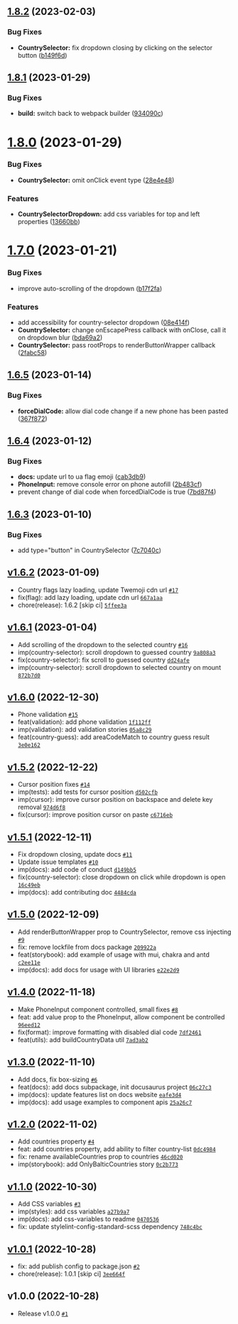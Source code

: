 ## [1.8.2](https://github.com/goveo/react-international-phone/compare/v1.8.1...v1.8.2) (2023-02-03)


### Bug Fixes

* **CountrySelector:** fix dropdown closing by clicking on the selector button ([b149f6d](https://github.com/goveo/react-international-phone/commit/b149f6d505eaed71f5fc6f89ff536d2de94bc025))

## [1.8.1](https://github.com/goveo/react-international-phone/compare/v1.8.0...v1.8.1) (2023-01-29)


### Bug Fixes

* **build:** switch back to webpack builder ([934090c](https://github.com/goveo/react-international-phone/commit/934090cd6d58e7c203215a47b4677c297ce5c8fe))

# [1.8.0](https://github.com/goveo/react-international-phone/compare/v1.7.0...v1.8.0) (2023-01-29)


### Bug Fixes

* **CountrySelector:** omit onClick event type ([28e4e48](https://github.com/goveo/react-international-phone/commit/28e4e4817b32c3b6808ddbc9b7d9a3de6df2c625))


### Features

* **CountrySelectorDropdown:** add css variables for top and left properties ([13660bb](https://github.com/goveo/react-international-phone/commit/13660bb10e192fedd437758dd7065c638b0d2e86))

# [1.7.0](https://github.com/goveo/react-international-phone/compare/v1.6.5...v1.7.0) (2023-01-21)


### Bug Fixes

* improve auto-scrolling of the dropdown ([b17f2fa](https://github.com/goveo/react-international-phone/commit/b17f2fa10a22d1e207d9237e905e46be6024c35e))


### Features

* add accessibility for country-selector dropdown ([08e414f](https://github.com/goveo/react-international-phone/commit/08e414f16c7d02aa489ea9c9f83b0ea2dac9b100))
* **CountrySelector:** change onEscapePress callback with onClose, call it on dropdown blur ([bda69a2](https://github.com/goveo/react-international-phone/commit/bda69a2f8d5276d6aa0ac38eeed9d1771c82d18a))
* **CountrySelector:** pass rootProps to renderButtonWrapper callback ([2fabc58](https://github.com/goveo/react-international-phone/commit/2fabc582675db79b252277e625a3a9fb5291a3a4))

## [1.6.5](https://github.com/goveo/react-international-phone/compare/v1.6.4...v1.6.5) (2023-01-14)


### Bug Fixes

* **forceDialCode:** allow dial code change if a new phone has been pasted ([367f872](https://github.com/goveo/react-international-phone/commit/367f872fab6746c3c584adab962ed62de5e15bb5))

## [1.6.4](https://github.com/goveo/react-international-phone/compare/v1.6.3...v1.6.4) (2023-01-12)


### Bug Fixes

* **docs:** update url to ua flag emoji ([cab3db9](https://github.com/goveo/react-international-phone/commit/cab3db904e1e4edf23b189fcfccab3b0b7121571))
* **PhoneInput:** remove console error on phone autofill ([2b483cf](https://github.com/goveo/react-international-phone/commit/2b483cf747516eb1f74e62d376b01edf2782f703))
* prevent change of dial code when forcedDialCode is true ([7bd87f4](https://github.com/goveo/react-international-phone/commit/7bd87f4028c981b80895565f01f35e2bdabd4613))

## [1.6.3](https://github.com/goveo/react-international-phone/compare/v1.6.2...v1.6.3) (2023-01-10)


### Bug Fixes

* add type="button" in CountrySelector ([7c7040c](https://github.com/goveo/react-international-phone/commit/7c7040c32f9e702f21cdb4ed572e0826a0775c3e))

## [v1.6.2](https://github.com/goveo/react-international-phone/compare/v1.6.1...v1.6.2) (2023-01-09)


- Country flags lazy loading, update Twemoji cdn url [`#17`](https://github.com/goveo/react-international-phone/pull/17)
- fix(flag): add lazy loading, update cdn url [`667a1aa`](https://github.com/goveo/react-international-phone/commit/667a1aa304a07884aaad3face641fc51d050b28e)
- chore(release): 1.6.2 [skip ci] [`5ffee3a`](https://github.com/goveo/react-international-phone/commit/5ffee3ae46bcb3e56a2d366a0fb1f874f6442278)

## [v1.6.1](https://github.com/goveo/react-international-phone/compare/v1.6.0...v1.6.1) (2023-01-04)


- Add scrolling of the dropdown to the selected country [`#16`](https://github.com/goveo/react-international-phone/pull/16)
- imp(country-selector): scroll dropdown to guessed country [`9a808a3`](https://github.com/goveo/react-international-phone/commit/9a808a3ec464837fddd1f405a01bd003013a2822)
- fix(country-selector): fix scroll to guessed country [`dd24afe`](https://github.com/goveo/react-international-phone/commit/dd24afe4c85a70ff6bfa2015515965345f3cdde5)
- imp(country-selector): scroll dropdown to selected country on mount [`872b7d0`](https://github.com/goveo/react-international-phone/commit/872b7d0088e43c01a740bc941c5604e03b4eb259)

## [v1.6.0](https://github.com/goveo/react-international-phone/compare/v1.5.2...v1.6.0) (2022-12-30)


- Phone validation [`#15`](https://github.com/goveo/react-international-phone/pull/15)
- feat(validation): add phone validation [`1f112ff`](https://github.com/goveo/react-international-phone/commit/1f112ff84d0bf38df7d036d81015cd591f641315)
- imp(validation): add validation stories [`05a8c29`](https://github.com/goveo/react-international-phone/commit/05a8c291fe91914f17f9884fd47760a37b84b687)
- feat(country-guess): add areaCodeMatch to country guess result [`3e0e162`](https://github.com/goveo/react-international-phone/commit/3e0e1621b6e49382b848118dc501ba7ac2a96d81)

## [v1.5.2](https://github.com/goveo/react-international-phone/compare/v1.5.1...v1.5.2) (2022-12-22)


- Cursor position fixes [`#14`](https://github.com/goveo/react-international-phone/pull/14)
- imp(tests): add tests for cursor position [`d502cfb`](https://github.com/goveo/react-international-phone/commit/d502cfbeb0bac9408fdd63b2a6b93601c80a31c4)
- imp(cursor): improve cursor position on backspace and delete key removal [`974d6f8`](https://github.com/goveo/react-international-phone/commit/974d6f80e4e8c38f31a40d174ceab1fccf5eb5b3)
- fix(cursor): improve position cursor on paste [`c6716eb`](https://github.com/goveo/react-international-phone/commit/c6716eb1f9a185381f2311a63e275283fe319814)

## [v1.5.1](https://github.com/goveo/react-international-phone/compare/v1.5.0...v1.5.1) (2022-12-11)


- Fix dropdown closing, update docs [`#11`](https://github.com/goveo/react-international-phone/pull/11)
- Update issue templates [`#10`](https://github.com/goveo/react-international-phone/pull/10)
- imp(docs): add code of conduct [`d149bb5`](https://github.com/goveo/react-international-phone/commit/d149bb5864cc6fde1f3db39dff0830a202229973)
- fix(country-selector): close dropdown on click while dropdown is open [`16c49eb`](https://github.com/goveo/react-international-phone/commit/16c49ebc30dfff91630eaab91dda4944a86bf7d0)
- imp(docs): add contributing doc [`4484cda`](https://github.com/goveo/react-international-phone/commit/4484cdad9a363cb41b8a11e483f258b1e1b29ff6)

## [v1.5.0](https://github.com/goveo/react-international-phone/compare/v1.4.0...v1.5.0) (2022-12-09)


- Add renderButtonWrapper prop to CountrySelector, remove css injecting [`#9`](https://github.com/goveo/react-international-phone/pull/9)
- fix: remove lockfile from docs package [`209922a`](https://github.com/goveo/react-international-phone/commit/209922a12db2ec4e3a2d53fc133d2564d8c19570)
- feat(storybook): add example of usage with mui, chakra and antd [`c2ee11e`](https://github.com/goveo/react-international-phone/commit/c2ee11ef502f5cd3db6ae7b90b4d551c931d8f60)
- imp(docs): add docs for usage with UI libraries [`e22e2d9`](https://github.com/goveo/react-international-phone/commit/e22e2d904613884bc48f4d53db164daf529c13df)

## [v1.4.0](https://github.com/goveo/react-international-phone/compare/v1.3.0...v1.4.0) (2022-11-18)


- Make PhoneInput component controlled, small fixes [`#8`](https://github.com/goveo/react-international-phone/pull/8)
- feat: add value prop to the PhoneInput, allow component be controlled [`96eed12`](https://github.com/goveo/react-international-phone/commit/96eed122663c1ab11d5ac5c567f1b19acfa79bc4)
- fix(format): improve formatting with disabled dial code [`7df2461`](https://github.com/goveo/react-international-phone/commit/7df2461bec1a21d5d1184d0c960b73b1f726455c)
- feat(utils): add buildCountryData util [`7ad3ab2`](https://github.com/goveo/react-international-phone/commit/7ad3ab2afdb07c1375e02387358d08e4bd0704b2)

## [v1.3.0](https://github.com/goveo/react-international-phone/compare/v1.2.0...v1.3.0) (2022-11-10)


- Add docs, fix box-sizing [`#6`](https://github.com/goveo/react-international-phone/pull/6)
- feat(docs): add docs subpackage, init docusaurus project [`06c27c3`](https://github.com/goveo/react-international-phone/commit/06c27c3dc8f7a14bfd1256b74d13fc107c902b59)
- imp(docs): update features list on docs website [`eafe3d4`](https://github.com/goveo/react-international-phone/commit/eafe3d40619783f82d7e55a4ab90737aac0119d5)
- imp(docs): add usage examples to component apis [`25a26c7`](https://github.com/goveo/react-international-phone/commit/25a26c7a1d9396aa53496509e5f018a5b8cbb91c)

## [v1.2.0](https://github.com/goveo/react-international-phone/compare/v1.1.0...v1.2.0) (2022-11-02)


- Add countries property [`#4`](https://github.com/goveo/react-international-phone/pull/4)
- feat: add countries property, add ability to filter country-list [`0dc4984`](https://github.com/goveo/react-international-phone/commit/0dc4984c152c1e78cd1424c90171c3ae3c2c2bbc)
- fix: rename availableCountries prop to countries [`46cd020`](https://github.com/goveo/react-international-phone/commit/46cd0209b43e1b84847fd901ae34e7023566f597)
- imp(storybook): add OnlyBalticCountries story [`0c2b773`](https://github.com/goveo/react-international-phone/commit/0c2b7735deab8c77b20c50dcc438eedc7f6b9e38)

## [v1.1.0](https://github.com/goveo/react-international-phone/compare/v1.0.1...v1.1.0) (2022-10-30)


- Add CSS variables [`#3`](https://github.com/goveo/react-international-phone/pull/3)
- imp(styles): add css variables [`a27b9a7`](https://github.com/goveo/react-international-phone/commit/a27b9a7e9dc3e37540f92842447371541c9c3105)
- imp(docs): add css-variables to readme [`0470536`](https://github.com/goveo/react-international-phone/commit/04705369e17652c8544567b9fa3feb63af0c186e)
- fix: update stylelint-config-standard-scss dependency [`748c4bc`](https://github.com/goveo/react-international-phone/commit/748c4bc141e13c666b5878c13121c7b398a6f0c5)

## [v1.0.1](https://github.com/goveo/react-international-phone/compare/v1.0.0...v1.0.1) (2022-10-28)


- fix: add publish config to package.json [`#2`](https://github.com/goveo/react-international-phone/pull/2)
- chore(release): 1.0.1 [skip ci] [`3ee664f`](https://github.com/goveo/react-international-phone/commit/3ee664f37c31dfe08c71ee2b3643cc8f5663849b)

## v1.0.0 (2022-10-28)


- Release v1.0.0 [`#1`](https://github.com/goveo/react-international-phone/pull/1)
